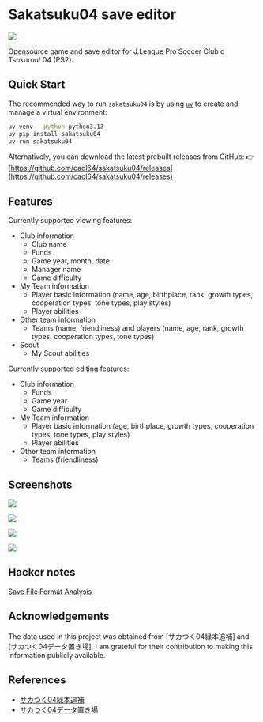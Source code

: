 # Sakatsuku04 save editor

![](data/cover.jpg)

Opensource game and save editor for J.League Pro Soccer Club o Tsukurou! 04 (PS2).

## Quick Start

The recommended way to run `sakatsuku04` is by using [`uv`](https://github.com/astral-sh/uv) to create and manage a virtual environment:

```bash
uv venv --python python3.13
uv pip install sakatsuku04
uv run sakatsuku04
```

Alternatively, you can download the latest prebuilt releases from GitHub:
👉 [https://github.com/caol64/sakatsuku04/releases](https://github.com/caol64/sakatsuku04/releases)

## Features

Currently supported viewing features:

- Club information
  - Club name
  - Funds
  - Game year, month, date
  - Manager name
  - Game difficulty
- My Team information
  - Player basic information (name, age, birthplace, rank, growth types, cooperation types, tone types, play styles)
  - Player abilities
- Other team information
  - Teams (name, friendliness) and players (name, age, rank, growth types, cooperation types, tone types)
- Scout
  - My Scout abilities

Currently supported editing features:

- Club information
  - Funds
  - Game year
  - Game difficulty
- My Team information
  - Player basic information (age, birthplace, growth types, cooperation types, tone types, play styles)
  - Player abilities
- Other team information
  - Teams (friendliness)

## Screenshots

![](data/1.png)

![](data/2.png)

![](data/3.png)

![](data/4.png)

## Hacker notes

[Save File Format Analysis](docs/save_file_format_analysis.md)

## Acknowledgements

The data used in this project was obtained from [サカつく04緑本追補] and [サカつく04データ置き場]. I am grateful for their contribution to making this information publicly available.

## References

- [サカつく04緑本追補](https://sites.google.com/view/sakatsuku04/home)
- [サカつく04データ置き場](https://www.potato.ne.jp/ando/sakatuku/index.html)
